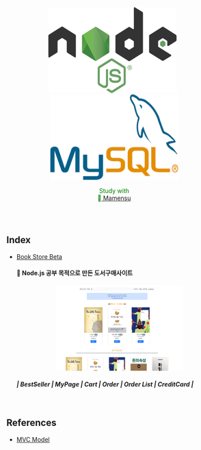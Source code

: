 <br>
<p align = "center">
  <img src="https://github.com/itsjh1242/BookStore/blob/main/src/node.js.png" width="300" height="200"/>&nbsp&nbsp
  <img src="https://github.com/itsjh1242/BookStore/blob/main/src/mysql.png" width="300" height="200"/>
<br>
<p align = "center" style = "color: green";>
  Study with<br>🧑‍<a href = "https://github.com/qqaazz0222"> Mamensu </a>
</p>
<br>
<br>
<h2>
  Index
</h2>
<ul>
  <li> <a href="https://github.com/itsjh1242/Node.js/tree/main/book_store"> Book Store Beta</a> </li>
  <h4> 🙈 Node.js 공부 목적으로 만든 도서구매사이트 </h4>
  <p align = "center">
    <img src="https://github.com/itsjh1242/BookStore/blob/main/src/bookstorebetamain.png" width="300" height="200"/>
  </p>
  <h5> | BestSeller | MyPage | Cart | Order | Order List | CreditCard | </h5>
</ul>
<br>
<h2>
  References
</h2>
<ul>
  <li> <a href="https://gofnrk.tistory.com/">MVC Model</a> </li>
</ul>
